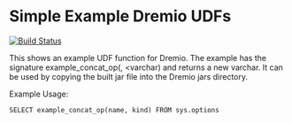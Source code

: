 # Simple Example Dremio UDFs

[![Build Status](https://travis-ci.org/dremio-hub/udf-example.svg?branch=master)](https://travis-ci.org/dremio-hub/udf-example)

This shows an example UDF function for Dremio. The example has the signature example_concat_op(<varchar>, <varchar) and returns a new varchar. It can be used by copying the built jar file into the Dremio jars directory.

Example Usage:
```
SELECT example_concat_op(name, kind) FROM sys.options 
```
